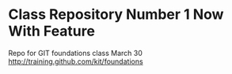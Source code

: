 # Class Repository Number 1 Now With Feature
Repo for GIT foundations class March 30 http://training.github.com/kit/foundations
